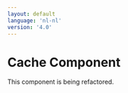 ```yaml
---
layout: default
language: 'nl-nl'
version: '4.0'
---
```

# Cache Component

This component is being refactored.